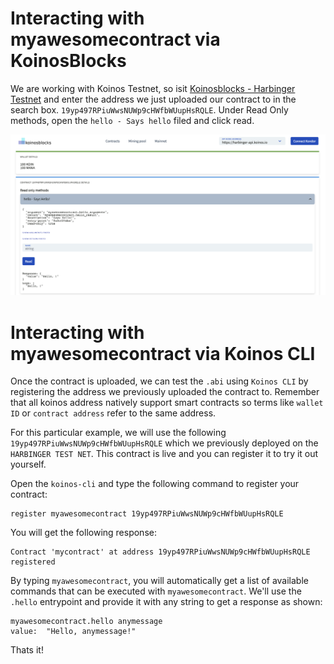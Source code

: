 # Interacting with myawesomecontract via KoinosBlocks

We are working with Koinos Testnet, so isit [Koinosblocks - Harbinger Testnet](https://harbinger.koinosblocks.com) and enter the address we just uploaded our contract to in the search box. `19yp497RPiuWwsNUWp9cHWfbWUupHsRQLE`. Under Read Only methods, open the `hello - Says hello` filed and click read.

![image](images/1_interacting.png)


# Interacting with myawesomecontract via Koinos CLI

Once the contract is uploaded, we can test the `.abi` using `Koinos CLI` by registering the address we previously uploaded the contract to. Remember that all koinos address natively support smart contracts so terms like `wallet ID` or `contract address` refer to the same address.

For this particular example, we will use the following `19yp497RPiuWwsNUWp9cHWfbWUupHsRQLE` which we previously deployed on the `HARBINGER TEST NET`. This contract is live and you can register it to try it out yourself.

Open the `koinos-cli` and type the following command to register your contract:

```
register myawesomecontract 19yp497RPiuWwsNUWp9cHWfbWUupHsRQLE
```
You will get the following response:

```
Contract 'mycontract' at address 19yp497RPiuWwsNUWp9cHWfbWUupHsRQLE registered
```

By typing `myawesomecontract`, you will automatically get a list of available commands that can be executed with `myawesomecontract`. We'll use the `.hello` entrypoint and provide it with any string to get a response as shown:

```
myawesomecontract.hello anymessage
value:  "Hello, anymessage!"
```

Thats it!
